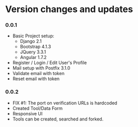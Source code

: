
# Version changes and updates

### 0.0.1
* Basic Project setup: 
   * Django 2.1
   * Bootstrap 4.1.3
   * JQuery 3.3.1
   * Angular 1.7.2
* Register / Login / Edit User's Profile
* Mail setup with Postfix 3.1.0
* Validate email with token
* Reset email with token 

### 0.0.2
* FIX #1: The port on verification URLs is hardcoded
* Created Tool/Data Form
* Responsive UI
* Tools can be created, searched and forked.




